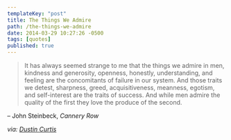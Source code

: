 ```yaml
---
templateKey: "post"
title: The Things We Admire
path: /the-things-we-admire
date: 2014-03-29 10:27:26 -0500
tags: [quotes]
published: true
---
```


> It has always seemed strange to me that the things we admire in men, kindness and generosity, openness, honestly, understanding, and feeling are the concomitants of failure in our system. And those traits we detest, sharpness, greed, acquisitiveness, meanness, egotism, and self-interest are the traits of success. And while men admire the quality of the first they love the produce of the second.

– John Steinbeck, _Cannery Row_

_via: [Dustin Curtis](http://dcurt.is/the-things-we-admire)_
